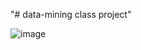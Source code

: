 "# data-mining class project" 


![image](https://github.com/kyle1213/data-mining/assets/23361161/4e54e1c7-1b0d-4485-b8c7-cb1c059db51f)
